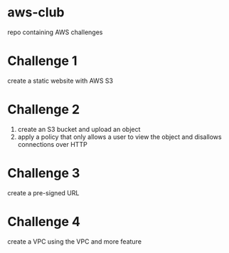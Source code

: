 # aws-club
repo containing AWS challenges

# Challenge 1
create a static website with AWS S3

# Challenge 2
1. create an S3 bucket and upload an object
1. apply a policy that only allows a user to view the object and disallows connections over HTTP

# Challenge 3
create a pre-signed URL

# Challenge 4
create a VPC using the VPC and more feature